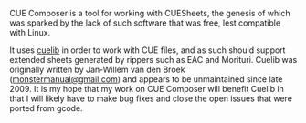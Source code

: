 CUE Composer is a tool for working with CUESheets, the genesis of which was sparked by the lack of such software that was
free, lest compatible with Linux.

It uses [cuelib](/RomanHargrave/cuelib) in order to work with CUE files, and as such should support extended sheets
generated by rippers such as EAC and Morituri. Cuelib was originally written by Jan-Willem van den Broek (monstermanual@gmail.com)
and appears to be unmaintained since late 2009. It is my hope that my work on CUE Composer will benefit Cuelib in that
I will likely have to make bug fixes and close the open issues that were ported from gcode.

